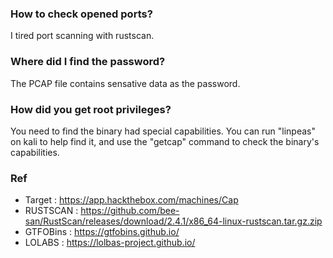 ### How to check opened ports?
I tired port scanning with rustscan.

### Where did I find the password?
The PCAP file contains sensative data as the password.

### How did you get root privileges?
You need to find the binary had special capabilities. You can run "linpeas" on kali to help find it, and use the "getcap" command to check the binary's capabilities.

### Ref
- Target : https://app.hackthebox.com/machines/Cap
- RUSTSCAN : https://github.com/bee-san/RustScan/releases/download/2.4.1/x86_64-linux-rustscan.tar.gz.zip
- GTFOBins : https://gtfobins.github.io/
- LOLABS : https://lolbas-project.github.io/


